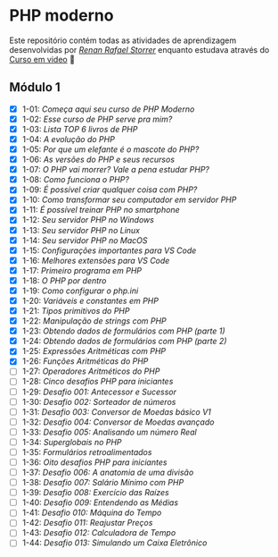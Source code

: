 # PHP moderno

Este repositório contém todas as atividades de aprendizagem desenvolvidas por _[Renan Rafael Storrer](https://www.linkedin.com/in/renanstorrer/)_ enquanto estudava através do [Curso em video](https://www.youtube.com/@CursoemVideo) :rocket:

## Módulo 1

- [X] 1-01: _Começa aqui seu curso de PHP Moderno_
- [X] 1-02: _Esse curso de PHP serve pra mim?_
- [X] 1-03: _Lista TOP 6 livros de PHP_
- [X] 1-04: _A evolução do PHP_
- [X] 1-05: _Por que um elefante é o mascote do PHP?_
- [X] 1-06: _As versões do PHP e seus recursos_
- [X] 1-07: _O PHP vai morrer? Vale a pena estudar PHP?_
- [X] 1-08: _Como funciona o PHP?_
- [X] 1-09: _É possível criar qualquer coisa com PHP?_
- [X] 1-10: _Como transformar seu computador em servidor PHP_
- [X] 1-11: _É possível treinar PHP no smartphone_
- [X] 1-12: _Seu servidor PHP no Windows_
- [X] 1-13: _Seu servidor PHP no Linux_
- [X] 1-14: _Seu servidor PHP no MacOS_
- [X] 1-15: _Configurações importantes para VS Code_
- [X] 1-16: _Melhores extensões para VS Code_
- [X] 1-17: _Primeiro programa em PHP_
- [X] 1-18: _O PHP por dentro_
- [X] 1-19: _Como configurar o php.ini_
- [X] 1-20: _Variáveis e constantes em PHP_
- [X] 1-21: _Tipos primitivos do PHP_
- [X] 1-22: _Manipulação de strings com PHP_
- [X] 1-23: _Obtendo dados de formulários com PHP (parte 1)_
- [X] 1-24: _Obtendo dados de formulários com PHP (parte 2)_
- [X] 1-25: _Expressões Aritméticas com PHP_
- [X] 1-26: _Funções Aritméticas do PHP_
- [ ] 1-27: _Operadores Aritméticos do PHP_
- [ ] 1-28: _Cinco desafios PHP para iniciantes_
- [ ] 1-29: _Desafio 001: Antecessor e Sucessor_
- [ ] 1-30: _Desafio 002: Sorteador de números_
- [ ] 1-31: _Desafio 003: Conversor de Moedas básico V1_
- [ ] 1-32: _Desafio 004: Conversor de Moedas avançado_
- [ ] 1-33: _Desafio 005: Analisando um número Real_
- [ ] 1-34: _Superglobais no PHP_
- [ ] 1-35: _Formulários retroalimentados_
- [ ] 1-36: _Oito desafios PHP para iniciantes_
- [ ] 1-37: _Desafio 006: A anatomia de uma divisão_
- [ ] 1-38: _Desafio 007: Salário Mínimo com PHP_
- [ ] 1-39: _Desafio 008: Exercício das Raízes_
- [ ] 1-40: _Desafio 009: Entendendo as Médias_
- [ ] 1-41: _Desafio 010: Máquina do Tempo_
- [ ] 1-42: _Desafio 011: Reajustar Preços_
- [ ] 1-43: _Desafio 012: Calculadora de Tempo_
- [ ] 1-44: _Desafio 013: Simulando um Caixa Eletrônico_
